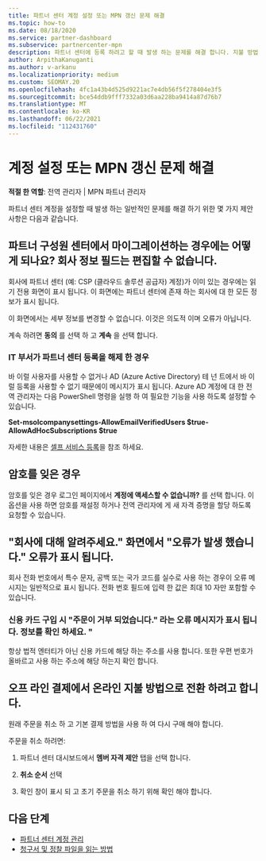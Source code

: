 ```yaml
---
title: 파트너 센터 계정 설정 또는 MPN 갱신 문제 해결
ms.topic: how-to
ms.date: 08/18/2020
ms.service: partner-dashboard
ms.subservice: partnercenter-mpn
description: 파트너 센터에 등록 하려고 할 때 발생 하는 문제를 해결 합니다. 지불 방법, 잊어버린 암호 등을 사용 하 여 문제를 해결 합니다.
author: ArpithaKanuganti
ms.author: v-arkanu
ms.localizationpriority: medium
ms.custom: SEOMAY.20
ms.openlocfilehash: 4fc1a43b4d525d9221ac7e4db56f5f278404e3f5
ms.sourcegitcommit: bce54ddb9fff7332a03d6aa228ba9414a87d76b7
ms.translationtype: MT
ms.contentlocale: ko-KR
ms.lasthandoff: 06/22/2021
ms.locfileid: "112431760"
---
```

# <a name="troubleshoot-account-setup-or-mpn-renewal-issues"></a>계정 설정 또는 MPN 갱신 문제 해결

**적절 한 역할**: 전역 관리자 | MPN 파트너 관리자
 
파트너 센터 계정을 설정할 때 발생 하는 일반적인 문제를 해결 하기 위한 몇 가지 제안 사항은 다음과 같습니다.

## <a name="what-happens-if-you-are-migrating-from-partner-membership-center-and-you-cant-edit-any-company-information-fields"></a>파트너 구성원 센터에서 마이그레이션하는 경우에는 어떻게 되나요? 회사 정보 필드는 편집할 수 없습니다.

회사에 파트너 센터 (예: CSP (클라우드 솔루션 공급자) 계정)가 이미 있는 경우에는 읽기 전용 화면이 표시 됩니다. 이 화면에는 파트너 센터에 존재 하는 회사에 대 한 모든 정보가 표시 됩니다.

이 화면에서는 세부 정보를 변경할 수 없습니다. 이것은 의도적 이며 오류가 아닙니다.

계속 하려면 **동의** 를 선택 하 고 **계속** 을 선택 합니다.


### <a name="if-the-it-department-has-turned-off-sign-up-for-partner-center"></a>IT 부서가 **파트너 센터 등록을 해제 한** 경우

바 이럴 사용자를 사용할 수 없거나 AD (Azure Active Directory) 테 넌 트에서 바 이럴 등록을 사용할 수 없기 때문에이 메시지가 표시 됩니다. Azure AD 계정에 대 한 전역 관리자는 다음 PowerShell 명령을 실행 하 여 필요한 기능을 사용 하도록 설정할 수 있습니다.

**Set-msolcompanysettings-AllowEmailVerifiedUsers $true-AllowAdHocSubscriptions $true**

자세한 내용은 [셀프 서비스 등록](/azure/active-directory/users-groups-roles/directory-self-service-signup)을 참조 하세요.

## <a name="you-forgot-your-password"></a>암호를 잊은 경우

암호를 잊은 경우 로그인 페이지에서 **계정에 액세스할 수 없습니까?** 를 선택 합니다. 이 옵션을 사용 하면 암호를 재설정 하거나 전역 관리자에 게 새 자격 증명을 할당 하도록 요청할 수 있습니다.

## <a name="on-the-tell-us-about-your-company-screen-you-receive-a-something-went-wrong-error"></a>"회사에 대해 알려주세요." 화면에서 "오류가 발생 했습니다." 오류가 표시 됩니다.

회사 전화 번호에서 특수 문자, 공백 또는 국가 코드를 실수로 사용 하는 경우이 오류 메시지는 일반적으로 표시 됩니다. 전화 번호 필드에 입력 한 값은 최대 10 자만 포함할 수 있습니다.


### <a name="your-credit-card-purchase-is-receiving-an-error-message-stating-that-your-order-was-declined-please-verify-your-information"></a>신용 카드 구입 시 "주문이 거부 되었습니다." 라는 오류 메시지가 표시 됩니다. 정보를 확인 하세요. "


항상 법적 엔터티가 아닌 신용 카드에 해당 하는 주소를 사용 합니다. 또한 우편 번호가 올바르고 사용 하는 주소에 해당 하는지 확인 합니다.

## <a name="you-want-to-switch-from-offline-payment-to-online-payment-method"></a>오프 라인 결제에서 온라인 지불 방법으로 전환 하려고 합니다. 

원래 주문을 취소 하 고 기본 결제 방법을 사용 하 여 다시 구매 해야 합니다.

주문을 취소 하려면:

1. 파트너 센터 대시보드에서 **멤버 자격 제안** 탭을 선택 합니다.

2. **취소 순서** 선택

3. 확인 창이 표시 되 고 초기 주문을 취소 하기 위해 확인 해야 합니다.

## <a name="next-steps"></a>다음 단계

- [파트너 센터 계정 관리](partner-center-account-setup.md)
- [청구서 및 정찰 파일을 읽는 방법](read-your-bill.md)
